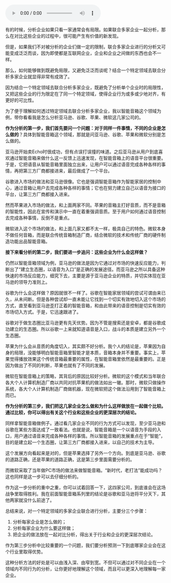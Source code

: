 <audio title="036 _ 如何透过一个领域去联合分析多家企业？" src="https://static001.geekbang.org/resource/audio/9c/95/9c5288e76f3ca56ecaf399983a6cb395.mp3" controls="controls"></audio> 
<p>有的时候，分析企业如果只看一家通常会有局限。如果联合多家企业一起分析，那么在对比这些企业的过程中，很可能产生有价值的新发现。</p>
<p>但是，如果我们不对被分析的企业们做一定的限制，联合多家企业进行的分析又可能变成泛泛而谈，因为即使都是互联网企业，企业和企业之间做的东西也会不一样。</p>
<!-- [[[read_end]]] -->
<p>那么，如何能够做到既避免局限，又避免泛泛而谈呢？结合一个特定领域去联合分析多家企业就显得非常有成效了。</p>
<p>因为结合一个特定领域去联合分析多家企业，既避免了分析单个企业时的局限性，又把这些企业的行为限定在了同一个特定领域，使得企业行为或多或少地对齐，有更好的可比性。</p>
<p>为了便于理解如何透过特定领域去联合分析多家企业，我以智能音箱这个领域为例，带你看看我是怎么分析亚马逊、谷歌、苹果、微软这几家公司的。</p>
<p><strong>作为分析的第一步，我们首先要问一个问题：对于同样一件事情，不同的企业是怎么做的</strong>？具体到智能音箱这个领域，那就是问亚马逊、谷歌、苹果和微软分别是怎么做的。</p>
<p>亚马逊开始卖Echo时很成功，但有点误打误撞的味道。之后亚马逊从用户到底喜欢通过智能音箱来做什么这一反馈上迅速发现，在智能音箱上的语音平台很重要。于是，它把语音从智能音箱里面独立出来，让用户可以通过语音完成各种各样的事情，再把第三方厂商都接进来，最后做成了一个平台。</p>
<p>谷歌进入市场的做法和亚马逊很像。它也是强调智能音箱作为智能家居的控制中心，通过音箱让用户去完成各种各样的事情；它也在努力建立自己以语音为接口的平台，让第三方厂商都接入进来。</p>
<p>然而苹果进入市场的做法，和上面两家不同。苹果的音箱主打好音质，而不是音箱的智能性，因此在宣传和演示中一直在着重强调音质。至于用户如何通过语音控制去完成各种事情，反倒不是重点。</p>
<p>微软进入这个市场的做法，和上面几家又都不太一样，极具自己的特色。微软本身不做任何音箱，而是联合传统音箱制造厂商，结合微软的技术和传统厂商的硬件制造功能出品智能音箱。</p>
<p><strong>接下来看分析的第二步，我们要进一步追问：这些企业为什么会这样做？</strong></p>
<p>仍然以智能音箱领域为例，亚马逊的做法是因为它通过对市场的快速反应能力，判断出了“建立生态圈，以语音为入口”是正确的发展途径。而亚马逊之所以具备这种快速的市场反应能力，细究下去，主要是源于亚马逊企业的特质，并切实体现在亚马逊的领导力准则上。</p>
<p>谷歌为什么会这样做？原因就很不一样了。谷歌在智能家居领域的尝试可谓由来已久，从未间断。但是各种尝试却一直未能让它找到一个切实有效地切入这个市场的方式，直至看到亚马逊歪打正着的智能音箱，和由此带来的语音控制是切实有效的市场切入方式。于是，它迅速跟进了。</p>
<p>谷歌对于做生态圈比亚马逊更有先天优势。因为不管是搜索还是安卓，都是谷歌成功建立的生态圈。所以谷歌一上来就知道语音是入口，战斗的本质是建立另外一个生态圈。</p>
<p>苹果为什么会从音质的角度切入，其实颇不好分析。我个人的结论是，苹果因为自身的局限，没能够明白智能音箱里智能才是本质，音箱本身并不重要。事实上，苹果觉得播放效果这个传统音箱最重要的属性，在智能音箱里依然是最重要的。正是因为做出了不同的判断，苹果也就有了不同的发展。</p>
<p>微软在智能音箱上的策略，其背后的原因比较好分析。微软的这个模式和当年联合各大个人计算机制造厂商以共同对抗苹果机的做法如出一辙。那时，微软只做操作系统，各大个人计算机制造厂商做机器，现在微软把这个做法沿用到了智能音箱上而已。</p>
<p><strong>作为分析的第三步，我们把这几家企业怎么做和为什么这样做放在一起做个比较。通过比较，你可以得出有关这个行业和这些企业的更深层次的结论。</strong></p>
<p>同样拿智能音箱做例子。通过看几家企业不同的行为方式可以发现，至少亚马逊和谷歌在某些方面达成了一致看法。也就是说，智能音箱是一个以语音为手段的入口，用户通过语音来完成各种各样的事情。所以智能音箱的发展重点在于“智能”，目的是建立起一个生态圈，让第三方厂商都接入进来，以自己的技术为主导。</p>
<p>这个发展方向看起来是对的，但是苹果选择了另外一个方向。到底是亚马逊、谷歌的道路正确，还是苹果的道路正确，这是第三步里面需要分析的。</p>
<p>而微软采取了当年做PC市场的做法来做智能音箱。“新时代，老打法”能成功吗？这也同样是这一步可以去仔细分析的。</p>
<p>作为这一步分析的重中之重，你可以试着回答一下，这四家公司，到底谁会在这场战争里取得胜利。我在前面智能音箱系列里的结论是谷歌和亚马逊将平分天下，其他两家就没什么前途了。</p>
<p>总结来说，对一个特定领域的多家企业联合进行分析，主要分三个步骤：</p>
<ol>
<li>分析每家企业是怎么做的；</li>
<li>分析每家企业为什么要这样做；</li>
<li>把企业的做法放在一起对比分析，得出关于行业和企业的更深层次结论。</li>
</ol>
<p>作为第三步分析中比较重要的一个问题，我们要分析预测一下到底哪家企业会在这个行业里取得优势。</p>
<p>这种分析方法的好处是可以由浅入深、由窄到宽。不但可以通过对不同企业在一个领域内不同行为的分析，让你更好地理解这个领域，而且可以更深入地理解每一家企业。</p>
<p></p>
